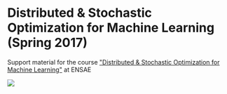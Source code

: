 # Distributed & Stochastic Optimization for Machine Learning (Spring 2017)

Support material for the course ["Distributed & Stochastic Optimization for Machine Learning"](http://marcocuturi.net/dsoml.html) at ENSAE

![](https://upload.wikimedia.org/wikipedia/commons/2/22/ENSAE_logo_developpe.jpg)
